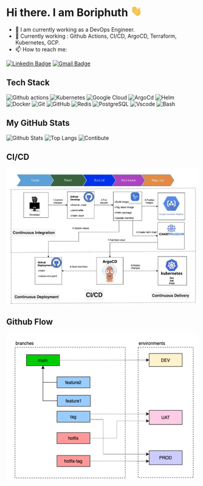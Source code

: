 # Hi there. I am Boriphuth <img src="https://raw.githubusercontent.com/safe2008/safe2008/main/wave.gif" width="30px">

- 🔭 I am currently working as a DevOps Engineer.
- 🌱 Currently working : Github Actions, CI/CD, ArgoCD, Terraform, Kubernetes, GCP.
- 📫 How to reach me: 

[![Linkedin Badge](https://img.shields.io/badge/LinkedIn-0077B5?style=for-the-badge&logo=linkedin&logoColor=white&link=https://www.linkedin.com/in/boriphuth-saensukphattraka/)](https://www.linkedin.com/in/boriphuth-saensukphattraka/)
[![Gmail Badge](https://img.shields.io/badge/Gmail-D14836?style=for-the-badge&logo=gmail&logoColor=white&link=mailto:boriphuth.sa@gmail.com)](mailto:boriphuth.sa@gmail.com)


## Tech Stack

![Github actions](https://img.shields.io/badge/Tool-Github_Actions-2088FF?style=flat-square&logo=github-actions&logoColor=white)
![Kubernetes](https://img.shields.io/badge/Tools-Kubernetes-informational?style=flat&logo=kubernetes&logoColor=white)
![Google Cloud](https://img.shields.io/badge/Cloud-Google_Cloud_Platform-1a73e8?style=flat-square&logo=google-cloud&logoColor=white)
![ArgoCd](https://img.shields.io/badge/Tools-ArgoCD-informational?style=flat&logo=ArgoCDlogoColor=white)
![Helm](https://img.shields.io/badge/Tools-Helm-informational?style=flat&logo=HelmlogoColor=white)
![Docker](https://img.shields.io/badge/Tools-Docker-46a2f1?style=flat-square&logo=docker&logoColor=white)
![Git](https://img.shields.io/badge/Tools-Git-F05032?style=flat-square&logo=git&logoColor=white)
![GitHub](https://img.shields.io/badge/Tools-GitHub-181717?style=flat-square&logo=github)
![Redis](https://img.shields.io/badge/Tools-Redis-red?style=flat-square&logo=Redis&logoColor=white)
![PostgreSQL](https://img.shields.io/badge/Tools-PostgreSQL-336791?style=flat-square&logo=postgresql&logoColor=white)
![Vscode](https://img.shields.io/badge/Editor-VsCode-informational?style=flat&logo=VsCodelogoColor=white)
![Bash](https://img.shields.io/badge/Shell-Bash-informational?style=flat&logo=gnu-bash&logoColor=white)

## My GitHub Stats

![Github Stats](https://github-readme-stats.vercel.app/api?username=safe2008&count_private=true&show_icons=true&include_all_commits=true)
![Top Langs](https://github-readme-stats.vercel.app/api/top-langs/?username=safe2008&hide=TeX&layout=compact)
![Contibute](https://github-readme-streak-stats.herokuapp.com/?user=safe2008&theme=light)

## CI/CD
<img src="https://raw.githubusercontent.com/safe2008/safe2008/main/CI_CD.png">

## Github Flow
<img src="https://raw.githubusercontent.com/safe2008/safe2008/main/github-flow.png">
